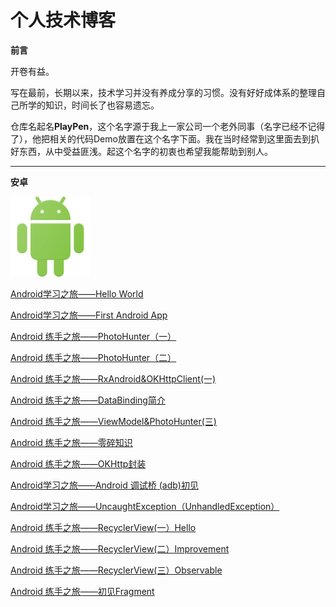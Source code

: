 # 个人技术博客

**前言**

开卷有益。

写在最前，长期以来，技术学习并没有养成分享的习惯。没有好好成体系的整理自己所学的知识，时间长了也容易遗忘。

仓库名起名**PlayPen**，这个名字源于我上一家公司一个老外同事（名字已经不记得了），他把相关的代码Demo放置在这个名字下面。我在当时经常到这里面去到扒好东西，从中受益匪浅。起这个名字的初衷也希望我能帮助到别人。

------

**安卓**

![](/images/logo_android.png)



[Android学习之旅——Hello World](https://github.com/soapgu/PlayPen/issues/1)

[Android学习之旅——First Android App](https://github.com/soapgu/PlayPen/issues/2)

[Android 练手之旅——PhotoHunter（一）](https://github.com/soapgu/PlayPen/issues/3)

[Android 练手之旅——PhotoHunter（二）](https://github.com/soapgu/PlayPen/issues/4)

[Android 练手之旅——RxAndroid&OKHttpClient(一)](https://github.com/soapgu/PlayPen/issues/5)

[Android 练手之旅——DataBinding简介](https://github.com/soapgu/PlayPen/issues/6)

[Android 练手之旅——ViewModel&PhotoHunter(三)](https://github.com/soapgu/PlayPen/issues/7)

[Android 练手之旅——零碎知识](https://github.com/soapgu/PlayPen/issues/8)

[Android 练手之旅——OKHttp封装](https://github.com/soapgu/PlayPen/issues/9)

[Android学习之旅——Android 调试桥 (adb)初见](https://github.com/soapgu/PlayPen/issues/10)

[Android学习之旅——UncaughtException（UnhandledException）](https://github.com/soapgu/PlayPen/issues/11)

[Android 练手之旅——RecyclerView(一）Hello](https://github.com/soapgu/PlayPen/issues/12)

[Android 练手之旅——RecyclerView(二）Improvement](https://github.com/soapgu/PlayPen/issues/13)

[Android 练手之旅——RecyclerView(三）Observable](https://github.com/soapgu/PlayPen/issues/14)

[Android 练手之旅——初见Fragment](https://github.com/soapgu/PlayPen/issues/15)